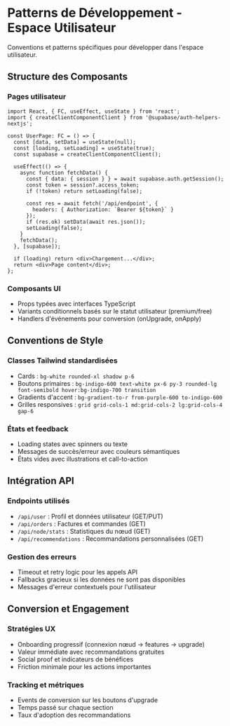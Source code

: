 # Patterns de Développement - Espace Utilisateur

Conventions et patterns spécifiques pour développer dans l'espace utilisateur.

## Structure des Composants

### Pages utilisateur
```tsx
import React, { FC, useEffect, useState } from 'react';
import { createClientComponentClient } from '@supabase/auth-helpers-nextjs';

const UserPage: FC = () => {
  const [data, setData] = useState(null);
  const [loading, setLoading] = useState(true);
  const supabase = createClientComponentClient();

  useEffect(() => {
    async function fetchData() {
      const { data: { session } } = await supabase.auth.getSession();
      const token = session?.access_token;
      if (!token) return setLoading(false);
      
      const res = await fetch('/api/endpoint', {
        headers: { Authorization: `Bearer ${token}` }
      });
      if (res.ok) setData(await res.json());
      setLoading(false);
    }
    fetchData();
  }, [supabase]);

  if (loading) return <div>Chargement...</div>;
  return <div>Page content</div>;
};
```

### Composants UI
- Props typées avec interfaces TypeScript
- Variants conditionnels basés sur le statut utilisateur (premium/free)
- Handlers d'événements pour conversion (onUpgrade, onApply)

## Conventions de Style

### Classes Tailwind standardisées
- Cards : `bg-white rounded-xl shadow p-6`
- Boutons primaires : `bg-indigo-600 text-white px-6 py-3 rounded-lg font-semibold hover:bg-indigo-700 transition`
- Gradients d'accent : `bg-gradient-to-r from-purple-600 to-indigo-600`
- Grilles responsives : `grid grid-cols-1 md:grid-cols-2 lg:grid-cols-4 gap-6`

### États et feedback
- Loading states avec spinners ou texte
- Messages de succès/erreur avec couleurs sémantiques
- États vides avec illustrations et call-to-action

## Intégration API

### Endpoints utilisés
- `/api/user` : Profil et données utilisateur (GET/PUT)
- `/api/orders` : Factures et commandes (GET)
- `/api/node/stats` : Statistiques du nœud (GET)
- `/api/recommendations` : Recommandations personnalisées (GET)

### Gestion des erreurs
- Timeout et retry logic pour les appels API
- Fallbacks gracieux si les données ne sont pas disponibles
- Messages d'erreur contextuels pour l'utilisateur

## Conversion et Engagement

### Stratégies UX
- Onboarding progressif (connexion nœud → features → upgrade)
- Valeur immédiate avec recommandations gratuites
- Social proof et indicateurs de bénéfices
- Friction minimale pour les actions importantes

### Tracking et métriques
- Events de conversion sur les boutons d'upgrade
- Temps passé sur chaque section
- Taux d'adoption des recommandations